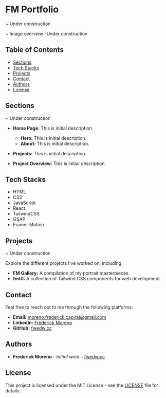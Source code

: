# FM Portfolio

~ Under construction

~ Image overview -Under construction

## Table of Contents

- [Sections](#sections)
- [Tech Stacks](#tech-stacks)
- [Projects](#projects)
- [Contact](#contact)
- [Authors](#authors)
- [License](#license)

## Sections

~ Under construction

- **Home Page:** This is initial description.

  - **Hero:** This is initial description.
  - **About:** This is initial description.

- **Projects:** This is initial description.

- **Project Overview:** This is initial description.

## Tech Stacks

- HTML
- CSS
- JavaScript
- React
- TailwindCSS
- GSAP
- Framer Motion

## Projects

~ Under construction

Explore the different projects I've worked on, including:

- **FM Gallery:** A compilation of my portrait masterpieces.
- **fmUI:** A collection of Tailwind CSS components for web development.

## Contact

Feel free to reach out to me through the following platforms:

- **Email:** [moreno.frederick.capiral@gmail.com](mailto:moreno.frederick.capiral@gmail.com)
- **LinkedIn:** [Frederick Moreno](https://www.linkedin.com/in/frederick-moreno/)
- **GitHub:** [fwedwicc](https://github.com/fwedwicc)

## Authors

- **Frederick Moreno** - _Initial work_ - [fwedwicc](https://github.com/fwedwicc)

## License

This project is licensed under the MIT License - see the [LICENSE](https://github.com/fwedwicc/FM-Portfolio/blob/main/LICENSE) file for details.
